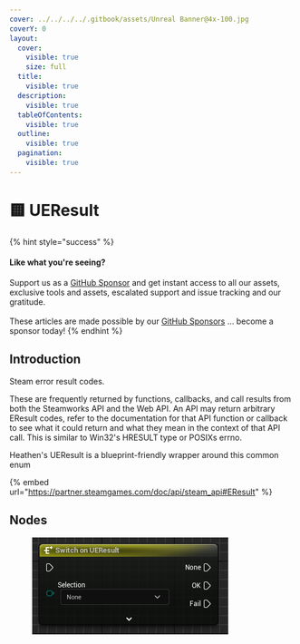 ```yaml
---
cover: ../../../../.gitbook/assets/Unreal Banner@4x-100.jpg
coverY: 0
layout:
  cover:
    visible: true
    size: full
  title:
    visible: true
  description:
    visible: true
  tableOfContents:
    visible: true
  outline:
    visible: true
  pagination:
    visible: true
---
```


# 🟨 UEResult

{% hint style="success" %}
#### Like what you're seeing?

Support us as a [GitHub Sponsor](../../../../become-a-sponsor/) and get instant access to all our assets, exclusive tools and assets, escalated support and issue tracking and our gratitude.\
\
These articles are made possible by our [GitHub Sponsors](../../../../become-a-sponsor/) ... become a sponsor today!
{% endhint %}

## Introduction

Steam error result codes.

These are frequently returned by functions, callbacks, and call results from both the Steamworks API and the Web API. An API may return arbitrary EResult codes, refer to the documentation for that API function or callback to see what it could return and what they mean in the context of that API call. This is similar to Win32's HRESULT type or POSIXs errno.

Heathen's UEResult is a blueprint-friendly wrapper around this common enum

{% embed url="https://partner.steamgames.com/doc/api/steam_api#EResult" %}

## Nodes

<figure><img src="../../../../.gitbook/assets/image (18) (1) (1) (1).png" alt=""><figcaption></figcaption></figure>
